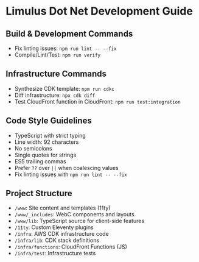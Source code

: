 # Limulus Dot Net Development Guide

## Build & Development Commands

- Fix linting issues: `npm run lint -- --fix`
- Compile/Lint/Test: `npm run verify`

## Infrastructure Commands

- Synthesize CDK template: `npm run cdkc`
- Diff infrastructure: `npx cdk diff`
- Test CloudFront function in CloudFront: `npm run test:integration`

## Code Style Guidelines

- TypeScript with strict typing
- Line width: 92 characters
- No semicolons
- Single quotes for strings
- ES5 trailing commas
- Prefer `??` over `||` when coalescing values
- Fix linting issues with `npm run lint -- --fix`

## Project Structure

- `/www`: Site content and templates (11ty)
- `/www/_includes`: WebC components and layouts
- `/www/lib`: TypeScript source for client-side features
- `/11ty`: Custom Eleventy plugins
- `/infra`: AWS CDK infrastructure code
- `/infra/lib`: CDK stack definitions
- `/infra/functions`: CloudFront Functions (JS)
- `/infra/test`: Infrastructure tests
